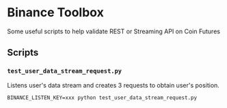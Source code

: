 # Binance Toolbox

Some useful scripts to help validate REST or Streaming API on Coin Futures

## Scripts

### `test_user_data_stream_request.py`
Listens user's data stream and creates 3 requests to obtain user's position.

```shell
BINANCE_LISTEN_KEY=xxx python test_user_data_stream_request.py
```

